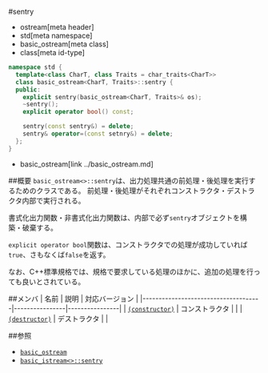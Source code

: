#sentry
* ostream[meta header]
* std[meta namespace]
* basic_ostream[meta class]
* class[meta id-type]

```cpp
namespace std {
  template<class CharT, class Traits = char_traits<CharT>>
  class basic_ostream<CharT, Traits>::sentry {
  public:
    explicit sentry(basic_ostream<CharT, Traits>& os);
    ~sentry();
    explicit operator bool() const;

    sentry(const sentry&) = delete;
    sentry& operator=(const setnry&) = delete;
  };
}
```
* basic_ostream[link ../basic_ostream.md]

##概要
`basic_ostream<>::sentry`は、出力処理共通の前処理・後処理を実行するためのクラスである。
前処理・後処理がそれぞれコンストラクタ・デストラクタ内部で実行される。

書式化出力関数・非書式化出力関数は、内部で必ず`sentry`オブジェクトを構築・破棄する。

`explicit operator bool`関数は、コンストラクタでの処理が成功していれば`true`、さもなくば`false`を返す。

なお、C++標準規格では、規格で要求している処理のほかに、追加の処理を行っても良いとされている。

##メンバ
| 名前                                | 説明           | 対応バージョン |
|-------------------------------------|----------------|----------------|
| [`(constructor)`](sentry/op_constructor.md) | コンストラクタ |                |
| [`(destructor)`](sentry/op_destructor.md) | デストラクタ   |                |


##参照

- [`basic_ostream`](../basic_ostream.md)
- [`basic_istream<>::sentry`](../../istream/basic_istream/sentry.md)
